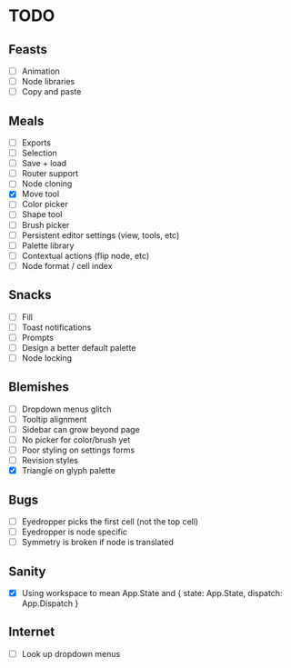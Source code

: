 # TODO

## Feasts
- [ ] Animation
- [ ] Node libraries
- [ ] Copy and paste

## Meals
- [ ] Exports
- [ ] Selection
- [ ] Save + load
- [ ] Router support
- [ ] Node cloning
- [x] Move tool
- [ ] Color picker
- [ ] Shape tool
- [ ] Brush picker
- [ ] Persistent editor settings (view, tools, etc)
- [ ] Palette library
- [ ] Contextual actions (flip node, etc)
- [ ] Node format / cell index

## Snacks
- [ ] Fill
- [ ] Toast notifications
- [ ] Prompts
- [ ] Design a better default palette
- [ ] Node locking

## Blemishes
- [ ] Dropdown menus glitch
- [ ] Tooltip alignment
- [ ] Sidebar can grow beyond page
- [ ] No picker for color/brush yet
- [ ] Poor styling on settings forms
- [ ] Revision styles
- [x] Triangle on glyph palette

## Bugs
- [ ] Eyedropper picks the first cell (not the top cell)
- [ ] Eyedropper is node specific
- [ ] Symmetry is broken if node is translated

## Sanity
- [x] Using workspace to mean App.State and { state: App.State, dispatch: App.Dispatch }

## Internet
- [ ] Look up dropdown menus
